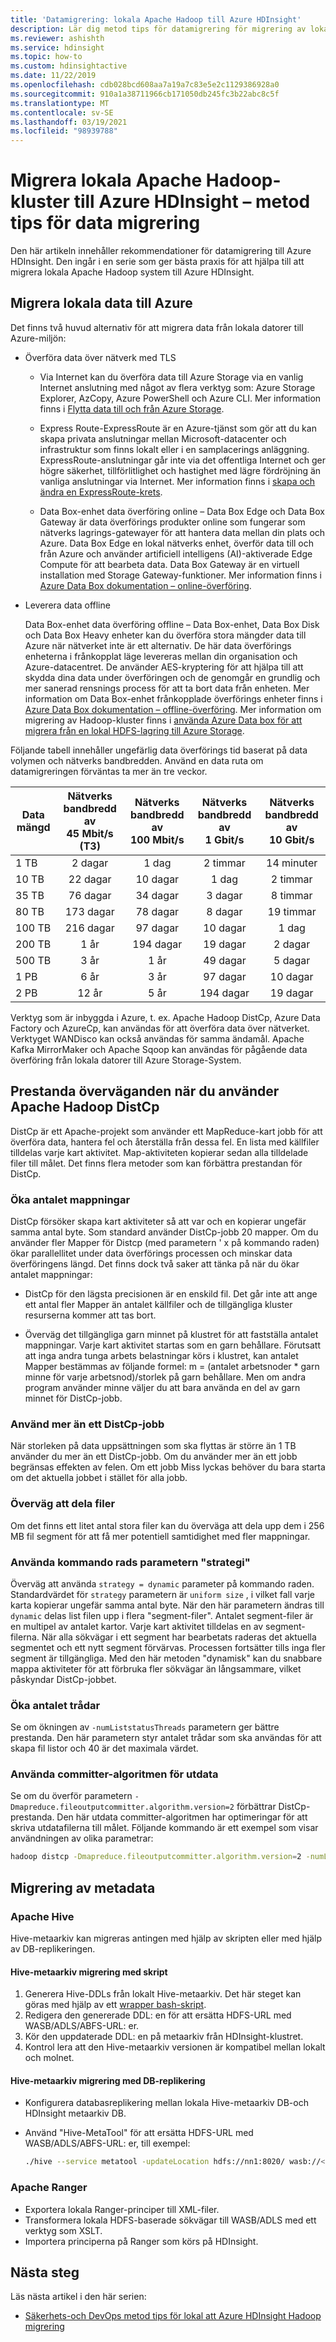 ```yaml
---
title: 'Datamigrering: lokala Apache Hadoop till Azure HDInsight'
description: Lär dig metod tips för datamigrering för migrering av lokala Hadoop-kluster till Azure HDInsight.
ms.reviewer: ashishth
ms.service: hdinsight
ms.topic: how-to
ms.custom: hdinsightactive
ms.date: 11/22/2019
ms.openlocfilehash: cdb028bcd608aa7a19a7c83e5e2c1129386928a0
ms.sourcegitcommit: 910a1a38711966cb171050db245fc3b22abc8c5f
ms.translationtype: MT
ms.contentlocale: sv-SE
ms.lasthandoff: 03/19/2021
ms.locfileid: "98939788"
---
```

# <a name="migrate-on-premises-apache-hadoop-clusters-to-azure-hdinsight---data-migration-best-practices"></a>Migrera lokala Apache Hadoop-kluster till Azure HDInsight – metod tips för data migrering

Den här artikeln innehåller rekommendationer för datamigrering till Azure HDInsight. Den ingår i en serie som ger bästa praxis för att hjälpa till att migrera lokala Apache Hadoop system till Azure HDInsight.

## <a name="migrate-on-premises-data-to-azure"></a>Migrera lokala data till Azure

Det finns två huvud alternativ för att migrera data från lokala datorer till Azure-miljön:

* Överföra data över nätverk med TLS
    * Via Internet kan du överföra data till Azure Storage via en vanlig Internet anslutning med något av flera verktyg som: Azure Storage Explorer, AzCopy, Azure PowerShell och Azure CLI. Mer information finns i [Flytta data till och från Azure Storage](../../storage/common/storage-choose-data-transfer-solution.md).

    * Express Route-ExpressRoute är en Azure-tjänst som gör att du kan skapa privata anslutningar mellan Microsoft-datacenter och infrastruktur som finns lokalt eller i en samplacerings anläggning. ExpressRoute-anslutningar går inte via det offentliga Internet och ger högre säkerhet, tillförlitlighet och hastighet med lägre fördröjning än vanliga anslutningar via Internet. Mer information finns i [skapa och ändra en ExpressRoute-krets](../../expressroute/expressroute-howto-circuit-portal-resource-manager.md).

    * Data Box-enhet data överföring online – Data Box Edge och Data Box Gateway är data överförings produkter online som fungerar som nätverks lagrings-gatewayer för att hantera data mellan din plats och Azure. Data Box Edge en lokal nätverks enhet, överför data till och från Azure och använder artificiell intelligens (AI)-aktiverade Edge Compute för att bearbeta data. Data Box Gateway är en virtuell installation med Storage Gateway-funktioner. Mer information finns i [Azure Data Box dokumentation – online-överföring](../../databox-online/index.yml).

* Leverera data offline

    Data Box-enhet data överföring offline – Data Box-enhet, Data Box Disk och Data Box Heavy enheter kan du överföra stora mängder data till Azure när nätverket inte är ett alternativ. De här data överförings enheterna i frånkopplat läge levereras mellan din organisation och Azure-datacentret. De använder AES-kryptering för att hjälpa till att skydda dina data under överföringen och de genomgår en grundlig och mer sanerad rensnings process för att ta bort data från enheten. Mer information om Data Box-enhet frånkopplade överförings enheter finns i [Azure Data Box dokumentation – offline-överföring](../../databox/index.yml). Mer information om migrering av Hadoop-kluster finns i [använda Azure Data box för att migrera från en lokal HDFS-lagring till Azure Storage](../../storage/blobs/data-lake-storage-migrate-on-premises-hdfs-cluster.md).

Följande tabell innehåller ungefärlig data överförings tid baserat på data volymen och nätverks bandbredden. Använd en data ruta om datamigreringen förväntas ta mer än tre veckor.

|Data mängd | Nätverks bandbredd<br>av<br>**45 Mbit/s (T3)**|Nätverks bandbredd<br>av<br>**100 Mbit/s**|Nätverks bandbredd<br>av<br>**1 Gbit/s**|Nätverks bandbredd<br>av<br>**10 Gbit/s**|
|---|:---:|:---:|:---:|:---:|
|1 TB|2 dagar|1 dag| 2 timmar|14 minuter|
|10 TB|22 dagar|10 dagar|1 dag|2 timmar|
|35 TB|76 dagar|34 dagar|3 dagar|8 timmar|
|80 TB|173 dagar|78 dagar|8 dagar|19 timmar|
|100 TB|216 dagar|97 dagar|10 dagar|1 dag|
|200 TB|1 år|194 dagar|19 dagar|2 dagar|
|500 TB|3 år|1 år|49 dagar|5 dagar|
|1 PB|6 år|3 år|97 dagar|10 dagar|
|2 PB|12 år|5 år|194 dagar|19 dagar|

Verktyg som är inbyggda i Azure, t. ex. Apache Hadoop DistCp, Azure Data Factory och AzureCp, kan användas för att överföra data över nätverket. Verktyget WANDisco kan också användas för samma ändamål. Apache Kafka MirrorMaker och Apache Sqoop kan användas för pågående data överföring från lokala datorer till Azure Storage-System.

## <a name="performance-considerations-when-using-apache-hadoop-distcp"></a>Prestanda överväganden när du använder Apache Hadoop DistCp

DistCp är ett Apache-projekt som använder ett MapReduce-kart jobb för att överföra data, hantera fel och återställa från dessa fel. En lista med källfiler tilldelas varje kart aktivitet. Map-aktiviteten kopierar sedan alla tilldelade filer till målet. Det finns flera metoder som kan förbättra prestandan för DistCp.

### <a name="increase-the-number-of-mappers"></a>Öka antalet mappningar

DistCp försöker skapa kart aktiviteter så att var och en kopierar ungefär samma antal byte. Som standard använder DistCp-jobb 20 mapper. Om du använder fler Mapper för Distcp (med parametern ' x på kommando raden) ökar parallellitet under data överförings processen och minskar data överföringens längd. Det finns dock två saker att tänka på när du ökar antalet mappningar:

* DistCp för den lägsta precisionen är en enskild fil. Det går inte att ange ett antal fler Mapper än antalet källfiler och de tillgängliga kluster resurserna kommer att tas bort.

* Överväg det tillgängliga garn minnet på klustret för att fastställa antalet mappningar. Varje kart aktivitet startas som en garn behållare. Förutsatt att inga andra tunga arbets belastningar körs i klustret, kan antalet Mapper bestämmas av följande formel: m = (antalet arbetsnoder \* garn minne för varje arbetsnod)/storlek på garn behållare. Men om andra program använder minne väljer du att bara använda en del av garn minnet för DistCp-jobb.

### <a name="use-more-than-one-distcp-job"></a>Använd mer än ett DistCp-jobb

När storleken på data uppsättningen som ska flyttas är större än 1 TB använder du mer än ett DistCp-jobb. Om du använder mer än ett jobb begränsas effekten av felen. Om ett jobb Miss lyckas behöver du bara starta om det aktuella jobbet i stället för alla jobb.

### <a name="consider-splitting-files"></a>Överväg att dela filer

Om det finns ett litet antal stora filer kan du överväga att dela upp dem i 256 MB fil segment för att få mer potentiell samtidighet med fler mappningar.

### <a name="use-the-strategy-command-line-parameter"></a>Använda kommando rads parametern "strategi"

Överväg att använda `strategy = dynamic` parameter på kommando raden. Standardvärdet för `strategy` parametern är `uniform size` , i vilket fall varje karta kopierar ungefär samma antal byte. När den här parametern ändras till `dynamic` delas list filen upp i flera "segment-filer". Antalet segment-filer är en multipel av antalet kartor. Varje kart aktivitet tilldelas en av segment-filerna. När alla sökvägar i ett segment har bearbetats raderas det aktuella segmentet och ett nytt segment förvärvas. Processen fortsätter tills inga fler segment är tillgängliga. Med den här metoden "dynamisk" kan du snabbare mappa aktiviteter för att förbruka fler sökvägar än långsammare, vilket påskyndar DistCp-jobbet.

### <a name="increase-the-number-of-threads"></a>Öka antalet trådar

Se om ökningen av `-numListstatusThreads` parametern ger bättre prestanda. Den här parametern styr antalet trådar som ska användas för att skapa fil listor och 40 är det maximala värdet.

### <a name="use-the-output-committer-algorithm"></a>Använda committer-algoritmen för utdata

Se om du överför parametern `-Dmapreduce.fileoutputcommitter.algorithm.version=2` förbättrar DistCp-prestanda. Den här utdata committer-algoritmen har optimeringar för att skriva utdatafilerna till målet. Följande kommando är ett exempel som visar användningen av olika parametrar:

```bash
hadoop distcp -Dmapreduce.fileoutputcommitter.algorithm.version=2 -numListstatusThreads 30 -m 100 -strategy dynamic hdfs://nn1:8020/foo/bar wasb://<container_name>@<storage_account_name>.blob.core.windows.net/foo/
```

## <a name="metadata-migration"></a>Migrering av metadata

### <a name="apache-hive"></a>Apache Hive

Hive-metaarkiv kan migreras antingen med hjälp av skripten eller med hjälp av DB-replikeringen.

#### <a name="hive-metastore-migration-using-scripts"></a>Hive-metaarkiv migrering med skript

1. Generera Hive-DDLs från lokalt Hive-metaarkiv. Det här steget kan göras med hjälp av ett [wrapper bash-skript](https://github.com/hdinsight/hdinsight.github.io/blob/master/hive/hive-export-import-metastore.md).
1. Redigera den genererade DDL: en för att ersätta HDFS-URL med WASB/ADLS/ABFS-URL: er.
1. Kör den uppdaterade DDL: en på metaarkiv från HDInsight-klustret.
1. Kontrol lera att den Hive-metaarkiv versionen är kompatibel mellan lokalt och molnet.

#### <a name="hive-metastore-migration-using-db-replication"></a>Hive-metaarkiv migrering med DB-replikering

- Konfigurera databasreplikering mellan lokala Hive-metaarkiv DB-och HDInsight metaarkiv DB.
- Använd "Hive-MetaTool" för att ersätta HDFS-URL med WASB/ADLS/ABFS-URL: er, till exempel:

    ```bash
    ./hive --service metatool -updateLocation hdfs://nn1:8020/ wasb://<container_name>@<storage_account_name>.blob.core.windows.net/
    ```

### <a name="apache-ranger"></a>Apache Ranger

- Exportera lokala Ranger-principer till XML-filer.
- Transformera lokala HDFS-baserade sökvägar till WASB/ADLS med ett verktyg som XSLT.
- Importera principerna på Ranger som körs på HDInsight.

## <a name="next-steps"></a>Nästa steg

Läs nästa artikel i den här serien:

- [Säkerhets-och DevOps metod tips för lokal att Azure HDInsight Hadoop migrering](apache-hadoop-on-premises-migration-best-practices-security-devops.md)